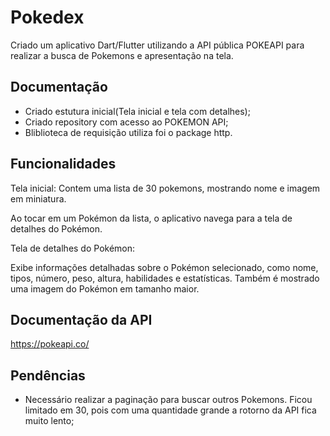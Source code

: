# Pokedex

Criado um aplicativo Dart/Flutter utilizando a API pública POKEAPI para realizar a busca de Pokemons e apresentação na tela.

## Documentação

- Criado estutura inicial(Tela inicial e tela com detalhes);
- Criado repository com acesso ao POKEMON API;
- Bliblioteca de requisição utiliza foi o package http.

## Funcionalidades

Tela inicial:
Contem uma lista de 30 pokemons, mostrando nome e imagem em miniatura.

Ao tocar em um Pokémon da lista, o aplicativo navega para a tela de detalhes do Pokémon.

Tela de detalhes do Pokémon:

Exibe informações detalhadas sobre o Pokémon selecionado, como nome, tipos, número, peso, altura, habilidades e estatísticas.
Também é mostrado uma imagem do Pokémon em tamanho maior.

## Documentação da API

https://pokeapi.co/

## Pendências

- Necessário realizar a paginação para buscar outros Pokemons. Ficou limitado em 30, pois com uma quantidade grande a rotorno da API fica muito lento;



